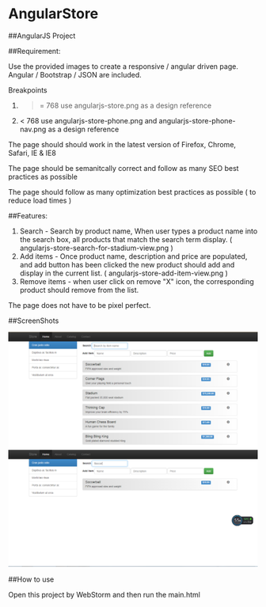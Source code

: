 # AngularStore
##AngularJS Project

##Requirement:

Use the provided images to create a responsive / angular driven page. Angular / Bootstrap / JSON are included. 

Breakpoints 

1. >= 768 use angularjs-store.png as a design reference
2. <  768 use  angularjs-store-phone.png and angularjs-store-phone-nav.png as a design reference



The page should should work in the latest version of Firefox, Chrome, Safari, IE & IE8

The page should be semanitcally correct and follow as many SEO best practices as possible

The page should follow as many optimization best practices as possible ( to reduce load times )


##Features:
1. Search - Search by product name, When user types a product name into the search box, all products that match the search term display. ( angularjs-store-search-for-stadium-view.png )
2. Add items - Once product name, description and price are populated, and add button has been clicked the new product should add and display in the current list. ( angularjs-store-add-item-view.png )
3. Remove items - when user click on remove "X" icon, the corresponding product should remove from the list.


The page does not have to be pixel perfect. 

##ScreenShots

![screenshot1](https://github.com/PeaceUCR/AngularStore/blob/master/screenshot1.png)
![screenshot2](https://github.com/PeaceUCR/AngularStore/blob/master/screenshot2.png)

##How to use

Open this project by WebStorm and then run the main.html
